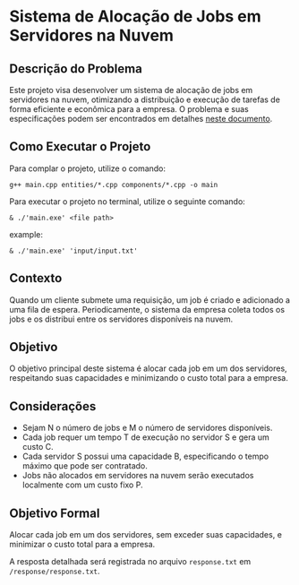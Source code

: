 # Sistema de Alocação de Jobs em Servidores na Nuvem

## Descrição do Problema

Este projeto visa desenvolver um sistema de alocação de jobs em servidores na nuvem, otimizando a distribuição e execução de tarefas de forma eficiente e econômica para a empresa. O problema e suas especificações podem ser encontrados em detalhes [neste documento](https://sig-arq.ufpb.br/arquivos/2024121132b7e163354563f0e1b1397dd/Projeto_Final_2023_2_.pdf).

## Como Executar o Projeto

Para complar o projeto, utilize o comando:

`g++ main.cpp entities/*.cpp components/*.cpp -o main`

Para executar o projeto no terminal, utilize o seguinte comando:

`& ./'main.exe' <file path>`

example:

`& ./'main.exe' 'input/input.txt'`

## Contexto

Quando um cliente submete uma requisição, um job é criado e adicionado a uma fila de espera. Periodicamente, o sistema da empresa coleta todos os jobs e os distribui entre os servidores disponíveis na nuvem.

## Objetivo

O objetivo principal deste sistema é alocar cada job em um dos servidores, respeitando suas capacidades e minimizando o custo total para a empresa.

## Considerações

- Sejam N o número de jobs e M o número de servidores disponíveis.
- Cada job requer um tempo T de execução no servidor S e gera um custo C.
- Cada servidor S possui uma capacidade B, especificando o tempo máximo que pode ser contratado.
- Jobs não alocados em servidores na nuvem serão executados localmente com um custo fixo P.

## Objetivo Formal

Alocar cada job em um dos servidores, sem exceder suas capacidades, e minimizar o custo total para a empresa.

A resposta detalhada será registrada no arquivo `response.txt` em `/response/response.txt`.
